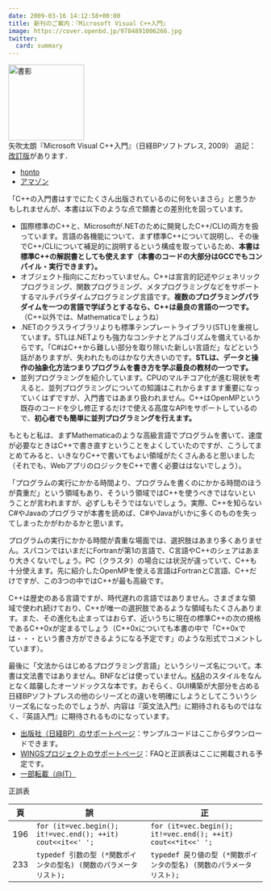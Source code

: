 ```yaml
---
date: 2009-03-16 14:12:58+00:00
title: 新刊のご案内：『Microsoft Visual C++入門』
image: https://cover.openbd.jp/9784891006266.jpg
twitter:
  card: summary
---
```


<img src="https://cover.openbd.jp/9784891006266.jpg" alt="書影" style="height:150px;" /><br/>矢吹太朗『Microsoft Visual C++入門』（日経BPソフトプレス, 2009） 追記：[改訂版](/2017/02/15/my-new-book-about-c++/)があります．

- [honto](https://honto.jp/isbn/978-4891006266)
- [アマゾン](https://www.amazon.co.jp/dp/4891006269)

「C++の入門書はすでにたくさん出版されているのに何をいまさら」と思うかもしれませんが、本書は以下のような点で類書との差別化を図っています。

* 国際標準のC++と、Microsoftが.NETのために開発したC++/CLIの両方を扱っています。言語の各機能について、まず標準C++について説明し、その後でC++/CLIについて補足的に説明するという構成を取っているため、**本書は標準C++の解説書としても使えます（本書のコードの大部分はGCCでもコンパイル・実行できます）。**
* オブジェクト指向にこだわっていません。C++は宣言的記述やジェネリックプログラミング、関数プログラミング、メタプログラミングなどをサポートするマルチパラダイムプログラミング言語です。**複数のプログラミングパラダイムを一つの言語で学ぼうとするなら、C++は最良の言語の一つです。**（C++以外では、Mathematicaでしょうね）
* .NETのクラスライブラリよりも標準テンプレートライブラリ(STL)を重視しています。STLは.NETよりも強力なコンテナとアルゴリズムを備えているからです。「C#はC++から難しい部分を取り除いた新しい言語だ」などという話がありますが、失われたものはかなり大きいのです。**STLは、データと操作の抽象化方法つまりプログラムを書き方を学ぶ最良の教材の一つです。**
* 並列プログラミングを紹介しています。CPUのマルチコア化が進む現状を考えると、並列プログラミングについての知識はこれからますます重要になっていくはずですが、入門書ではあまり扱われません。C++はOpenMPという既存のコードを少し修正するだけで使える高度なAPIをサポートしているので、**初心者でも簡単に並列プログラミングを行えます。**

もともと私は、まずMathematicaのような高級言語でプログラムを書いて、速度が必要なときはC++で書き直すということをよくしていたのですが、こうしてまとめてみると、いきなりC++で書いてもよい領域がたくさんあると思いました（それでも、WebアプリのロジックをC++で書く必要ははないでしょう）。

「プログラムの実行にかかる時間より、プログラムを書くのにかかる時間のほうが貴重だ」という領域もあり、そういう領域ではC++を使うべきではないということが言われますが、必ずしもそうではないでしょう。実際、C++を知らないC#やJavaのプログラマが本書を読めば、C#やJavaがいかに多くのものを失ってしまったかがわかるかと思います。

プログラムの実行にかかる時間が貴重な場面では、選択肢はあまり多くありません。スパコンではいまだにFortranが第1の言語で、C言語やC++のシェアはあまり大きくないでしょう。PC（クラスタ）の場合には状況が違っていて、C++も十分使えます。先に紹介したOpenMPを使える言語はFortranとC言語、C++だけですが、この3つの中ではC++が最も高級です。

C++は歴史のある言語ですが、時代遅れの言語ではありません。さまざまな領域で使われ続けており、C++が唯一の選択肢であるような領域もたくさんあります。また、その進化も止まってはおらず、近いうちに現在の標準C++の次の規格であるC++0xが定まるでしょう（C++0xについても本書の中で「C++0xでは・・・という書き方ができるようになる予定です」のような形式でコメントしています）。

最後に「文法からはじめるプログラミング言語」というシリーズ名について。本書は文法書ではありません。BNFなどは使っていません。[K&R](https://www.amazon.co.jp/dp/4320026926?tag=inquisitor-22)のスタイルをなんとなく踏襲したオーソドックスな本です。おそらく、GUI構築が大部分を占める日経BPソフトプレスの他のシリーズとの違いを明確にしようとしてこういうシリーズ名になったのでしょうが、内容は『英文法入門』に期待されるものではなく、『英語入門』に期待されるものになっています。

* [出版社（日経BP）のサポートページ](https://shop.nikkeibp.co.jp/front/commodity/0000/A06000/)：サンプルコードはここからダウンロードできます。
* [WINGSプロジェクトのサポートページ](https://wings.msn.to/index.php/-/A-03/978-4-89100-626-6/)：FAQと正誤表はここに掲載される予定です。
* [一部転載（@IT）](https://www.atmarkit.co.jp/fdotnet/bookpreview/bunpouvcpp_index/index.html)

正誤表

頁|誤|正
--|--|--
196|`for (it=vec.begin(); it!=vec.end(); ++it) cout<<it<<' ';`|`for (it=vec.begin(); it!=vec.end(); ++it) cout<<*it<<' ';`
233|`typedef 引数の型 (*関数ポインタの型名) (関数のパラメータリスト);`|`typedef 戻り値の型 (*関数ポインタの型名) (関数のパラメータリスト);`